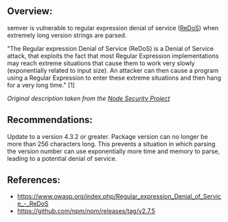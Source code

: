 ## Overview:

semver is vulnerable to regular expression denial of service ([ReDoS](https://www.owasp.org/index.php/Regular_expression_Denial_of_Service_-_ReDoS)) when extremely long version strings are parsed.

"The Regular expression Denial of Service (ReDoS) is a Denial of Service attack, that exploits the fact that most Regular Expression implementations may reach extreme situations that cause them to work very slowly (exponentially related to input size). An attacker can then cause a program using a Regular Expression to enter these extreme situations and then hang for a very long time." [1]

_Original description taken from the [Node Security Project](https://nodesecurity.io/)_

## Recommendations:
Update to a version 4.3.2 or greater. Package version can no longer be more than 256 characters long. This prevents a situation in which parsing the version number can use exponentially more time and memory to parse, leading to a potential denial of service.

## References:
- https://www.owasp.org/index.php/Regular_expression_Denial_of_Service_-_ReDoS
- https://github.com/npm/npm/releases/tag/v2.7.5
